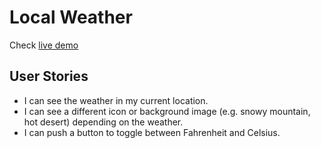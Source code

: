 # Local Weather
Check [live demo](http://codepen.io/frankbearzou/full/RoEdZV/)

## User Stories
- I can see the weather in my current location.
- I can see a different icon or background image (e.g. snowy mountain, hot desert) depending on the weather.
- I can push a button to toggle between Fahrenheit and Celsius.
